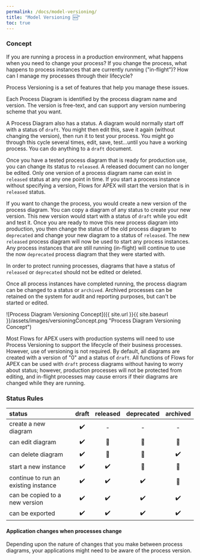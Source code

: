 ```yaml
---
permalink: /docs/model-versioning/
title: "Model Versioning 🆕"
toc: true
---
```

### Concept

If you are running a process in a production environment, what happens when you need to change your process?  If you change the process, what happens to process instances that are currently running ("in-flight")?  How can I manage my processes through their lifecycle?

Process Versioning is a set of features that help you manage these issues.

Each Process Diagram is identified by the process diagram name and version.  The version is free-text, and can support any version numbering scheme that you want.

A Process Diagram also has a status.  A diagram would normally start off with a status of `draft`.  You might then edit this, save it again (without changing the version), then run it to test your process.  You might go through this cycle several times, edit, save, test...until you have a working process.  You can do anything to a `draft` document.

Once you have a tested process diagram that is ready for production use, you can change its status to `released`.  A released document can no longer be edited.  Only one version of a process diagram name can exist in `released` status at any one point in time. If you start a process instance without specifying a version, Flows for APEX will start the version that is in `released` status.

If you want to change the process, you would create a new version of the process diagram.  You can copy a diagram of any status to create your new version.  This new version would start with a status of `draft` while you edit and test it.  Once you are ready to move this new process diagram into production, you then change the status of the old process diagram to `deprecated` and change your new diagram to a status of `released`.  The new `released` process diagram will now be used to start any process instances.  Any process instances that are still running (in-flight) will continue to use the now `deprecated` process diagram that they were started with.

In order to protect running processes, diagrams that have a status of `released` or `deprecated` should not be edited or deleted.

Once all process instances have completed running, the process diagram can be changed to a status or `archived`.  Archived processes can be retained on the system for audit and reporting purposes, but can't be started or edited.

![Process Diagram Versioning Concept]({{ site.url }}{{ site.baseurl }}/assets/images/versioningConcept.png "Process Diagram Versioning Concept")

Most Flows for APEX users with production systems will need to use Process Versioning to support the lifecycle of their business processes.  However, use of versioning is not required.  By default, all diagrams are created with a version of "0" and a status of `draft`.  All functions of  Flows for APEX can be used with `draft` process diagrams without having to worry about status; however, production processes will not be protected from editing, and in-flight processes may cause errors if their diagrams are changed while they are running.

### Status Rules


| status                               | draft | released | deprecated | archived |
| :------------------------------------- | :-----: | :--------: | :----------: | :--------: |
| create a new diagram                 | ✔️ |    -    |     -     |    -    |
| can edit diagram                     | ✔️ |    🛑    |     🛑     |    🛑    |
| can delete diagram                   | ✔️ |    🛑    |     🛑     |   ✔️   |
| start a new instance                 | ✔️ |   ✔️   |     🛑     |    🛑    |
| continue to run an existing instance | ✔️ |   ✔️   |    ✔️    |    🛑    |
| can be copied to a new version       | ✔️ |   ✔️   |    ✔️    |   ✔️   |
| can be exported                      | ✔️ |   ✔️   |    ✔️    |   ✔️   |

#### Application changes when processes change

Depending upon the nature of changes that you make between process diagrams, your applications might need to be aware of the process version.
